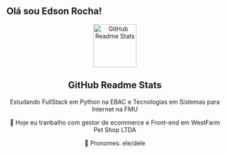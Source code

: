 ## Olá sou Edson Rocha!

<p align="center">
 <img width="100px" src="https://img.westfarm.com.br/git/git-foto.jpg" align="center" alt="GitHub Readme Stats" />
 <h2 align="center">GitHub Readme Stats</h2>
 <p align="center">Estudando FullStack em Python na EBAC e Tecnologias em Sistemas para Internet na FMU</p>
  <p align="center">🔭 Hoje eu tranbalho com gestor de ecommerce e Front-end em WestFarm Pet Shop LTDA</p>
  <p align="center">👯 Pronomes: ele/dele</p>
</p>



